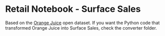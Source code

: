 # Retail Notebook - Surface Sales

Based on the [Orange Juice](https://azure.microsoft.com/en-us/services/open-datasets/catalog/sample-oj-sales-simulated/) open dataset. If you want the Python code that transformed Orange Juice into Surface Sales, check the converter folder.
